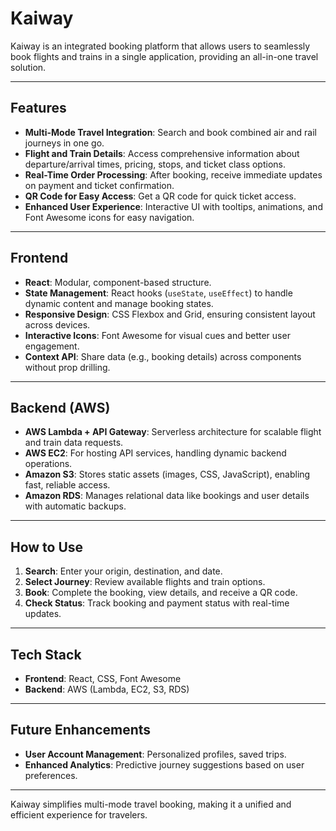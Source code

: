 # Kaiway

Kaiway is an integrated booking platform that allows users to seamlessly book flights and trains in a single application, providing an all-in-one travel solution.

---

## Features

- **Multi-Mode Travel Integration**: Search and book combined air and rail journeys in one go.
- **Flight and Train Details**: Access comprehensive information about departure/arrival times, pricing, stops, and ticket class options.
- **Real-Time Order Processing**: After booking, receive immediate updates on payment and ticket confirmation.
- **QR Code for Easy Access**: Get a QR code for quick ticket access.
- **Enhanced User Experience**: Interactive UI with tooltips, animations, and Font Awesome icons for easy navigation.

---

## Frontend

- **React**: Modular, component-based structure.
- **State Management**: React hooks (`useState`, `useEffect`) to handle dynamic content and manage booking states.
- **Responsive Design**: CSS Flexbox and Grid, ensuring consistent layout across devices.
- **Interactive Icons**: Font Awesome for visual cues and better user engagement.
- **Context API**: Share data (e.g., booking details) across components without prop drilling.

---

## Backend (AWS)

- **AWS Lambda + API Gateway**: Serverless architecture for scalable flight and train data requests.
- **AWS EC2**: For hosting API services, handling dynamic backend operations.
- **Amazon S3**: Stores static assets (images, CSS, JavaScript), enabling fast, reliable access.
- **Amazon RDS**: Manages relational data like bookings and user details with automatic backups.

---

## How to Use

1. **Search**: Enter your origin, destination, and date.
2. **Select Journey**: Review available flights and train options.
3. **Book**: Complete the booking, view details, and receive a QR code.
4. **Check Status**: Track booking and payment status with real-time updates.

---

## Tech Stack

- **Frontend**: React, CSS, Font Awesome
- **Backend**: AWS (Lambda, EC2, S3, RDS)

---

## Future Enhancements

- **User Account Management**: Personalized profiles, saved trips.
- **Enhanced Analytics**: Predictive journey suggestions based on user preferences.

---

Kaiway simplifies multi-mode travel booking, making it a unified and efficient experience for travelers.
